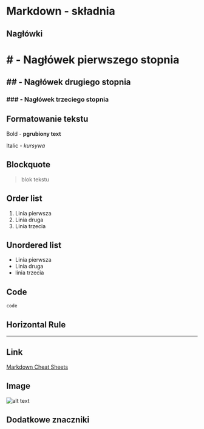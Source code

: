 # Markdown  - składnia

## Nagłówki

# # - Nagłówek pierwszego stopnia
## ## - Nagłówek drugiego stopnia
### ### - Nagłówek trzeciego stopnia

## Formatowanie tekstu

Bold - **pgrubiony text**

Italic - *kursywa*

## Blockquote

> blok tekstu

## Order list

1. Linia pierwsza
2. Linia druga
3. Linia trzecia

## Unordered list

- Linia pierwsza
- Linia druga
- linia trzecia

## Code

`code`

## Horizontal Rule

---

## Link

[def]: https://www.markdownguide.org/cheat-sheet/

[Markdown Cheat Sheets][def]

## Image

![alt text](image.jpg)

## Dodatkowe znaczniki
